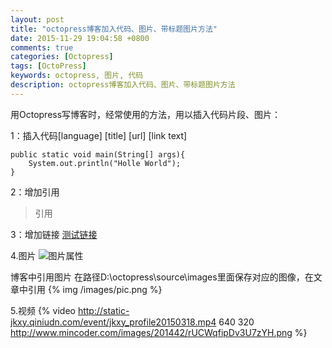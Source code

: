 ```yaml
---
layout: post
title: "octopress博客加入代码、图片、带标题图片方法"
date: 2015-11-29 19:04:58 +0800
comments: true
categories: [Octopress]
tags: [OctoPress]
keywords: octopress, 图片, 代码
description: octopress博客加入代码、图片、带标题图片方法
---
```


用Octopress写博客时，经常使用的方法，用以插入代码片段、图片：
<!--more-->

1：插入代码[language] [title] [url] [link text]

```
public static void main(String[] args){
	System.out.println("Holle World");
}

```

2：增加引用
>引用

3：增加链接
[测试链接](http://www.baidu.com/)

4.图片
![图片属性](http://www.mincoder.com/images/201442/rUCWqfipDv3U7zYH.png)

博客中引用图片
在路径D:\octopress\source\images里面保存对应的图像，在文章中引用
{% img /images/pic.png %}  


5.视频
{% video http://static-jkxy.qiniudn.com/event/jkxy_profile20150318.mp4 640 320 http://www.mincoder.com/images/201442/rUCWqfipDv3U7zYH.png %}